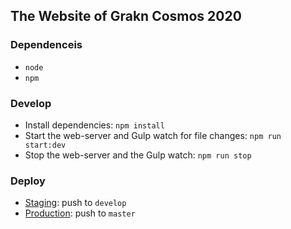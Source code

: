 ## The Website of Grakn Cosmos 2020

### Dependenceis

- `node`
- `npm`

### Develop

- Install dependencies: `npm install`
- Start the web-server and Gulp watch for file changes: `npm run start:dev`
- Stop the web-server and the Gulp watch: `npm run stop`

### Deploy

- [Staging](https://grakn-web-cosmos-staging.herokuapp.com): push to `develop`
- [Production](https://grakncosmos.com): push to `master`
